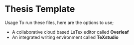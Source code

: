 # Thesis Template

Usage
To run these files, here are the options to use;

- A collaborative cloud based LaTex editor called **Overleaf**
- An integrated writing environment called **TeXstudio**
